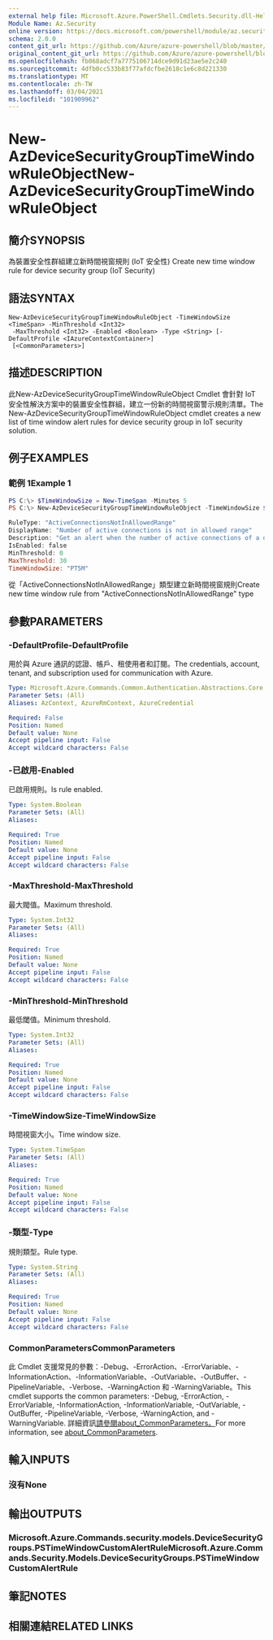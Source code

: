 ```yaml
---
external help file: Microsoft.Azure.PowerShell.Cmdlets.Security.dll-Help.xml
Module Name: Az.Security
online version: https://docs.microsoft.com/powershell/module/az.security/New-AzDeviceSecurityGroupTimeWindowRuleObject
schema: 2.0.0
content_git_url: https://github.com/Azure/azure-powershell/blob/master/src/Security/Security/help/New-AzDeviceSecurityGroupTimeWindowRuleObject.md
original_content_git_url: https://github.com/Azure/azure-powershell/blob/master/src/Security/Security/help/New-AzDeviceSecurityGroupTimeWindowRuleObject.md
ms.openlocfilehash: fb068adcf7a7775106714dce9d91d23ae5e2c240
ms.sourcegitcommit: 4dfb0cc533b83f77afdcfbe2618c1e6c8d221330
ms.translationtype: MT
ms.contentlocale: zh-TW
ms.lasthandoff: 03/04/2021
ms.locfileid: "101909962"
---
```

# <span data-ttu-id="4e18e-101">New-AzDeviceSecurityGroupTimeWindowRuleObject</span><span class="sxs-lookup"><span data-stu-id="4e18e-101">New-AzDeviceSecurityGroupTimeWindowRuleObject</span></span>

## <span data-ttu-id="4e18e-102">簡介</span><span class="sxs-lookup"><span data-stu-id="4e18e-102">SYNOPSIS</span></span>
<span data-ttu-id="4e18e-103">為裝置安全性群組建立新時間視窗規則 (IoT 安全性) </span><span class="sxs-lookup"><span data-stu-id="4e18e-103">Create new time window rule for device security group (IoT Security)</span></span>

## <span data-ttu-id="4e18e-104">語法</span><span class="sxs-lookup"><span data-stu-id="4e18e-104">SYNTAX</span></span>

```
New-AzDeviceSecurityGroupTimeWindowRuleObject -TimeWindowSize <TimeSpan> -MinThreshold <Int32>
 -MaxThreshold <Int32> -Enabled <Boolean> -Type <String> [-DefaultProfile <IAzureContextContainer>]
 [<CommonParameters>]
```

## <span data-ttu-id="4e18e-105">描述</span><span class="sxs-lookup"><span data-stu-id="4e18e-105">DESCRIPTION</span></span>
<span data-ttu-id="4e18e-106">此New-AzDeviceSecurityGroupTimeWindowRuleObject Cmdlet 會針對 IoT 安全性解決方案中的裝置安全性群組，建立一份新的時間視窗警示規則清單。</span><span class="sxs-lookup"><span data-stu-id="4e18e-106">The New-AzDeviceSecurityGroupTimeWindowRuleObject cmdlet creates a new list of time window alert rules for device security group in IoT security solution.</span></span>

## <span data-ttu-id="4e18e-107">例子</span><span class="sxs-lookup"><span data-stu-id="4e18e-107">EXAMPLES</span></span>

### <span data-ttu-id="4e18e-108">範例 1</span><span class="sxs-lookup"><span data-stu-id="4e18e-108">Example 1</span></span>
```powershell
PS C:\> $TimeWindowSize = New-TimeSpan -Minutes 5
PS C:\> New-AzDeviceSecurityGroupTimeWindowRuleObject -TimeWindowSize $TimeWindowSize -MinThreshold 0 -MaxThreshold 30 -Enabled $true -Type "ActiveConnectionsNotInAllowedRange"

RuleType: "ActiveConnectionsNotInAllowedRange"
DisplayName: "Number of active connections is not in allowed range"
Description: "Get an alert when the number of active connections of a device in the time window is not in the allowed range"
IsEnabled: false
MinThreshold: 0
MaxThreshold: 30
TimeWindowSize: "PT5M"
```

<span data-ttu-id="4e18e-109">從「ActiveConnectionsNotInAllowedRange」類型建立新時間視窗規則</span><span class="sxs-lookup"><span data-stu-id="4e18e-109">Create new time window rule from "ActiveConnectionsNotInAllowedRange" type</span></span>

## <span data-ttu-id="4e18e-110">參數</span><span class="sxs-lookup"><span data-stu-id="4e18e-110">PARAMETERS</span></span>

### <span data-ttu-id="4e18e-111">-DefaultProfile</span><span class="sxs-lookup"><span data-stu-id="4e18e-111">-DefaultProfile</span></span>
<span data-ttu-id="4e18e-112">用於與 Azure 通訊的認證、帳戶、租使用者和訂閱。</span><span class="sxs-lookup"><span data-stu-id="4e18e-112">The credentials, account, tenant, and subscription used for communication with Azure.</span></span>

```yaml
Type: Microsoft.Azure.Commands.Common.Authentication.Abstractions.Core.IAzureContextContainer
Parameter Sets: (All)
Aliases: AzContext, AzureRmContext, AzureCredential

Required: False
Position: Named
Default value: None
Accept pipeline input: False
Accept wildcard characters: False
```

### <span data-ttu-id="4e18e-113">-已啟用</span><span class="sxs-lookup"><span data-stu-id="4e18e-113">-Enabled</span></span>
<span data-ttu-id="4e18e-114">已啟用規則。</span><span class="sxs-lookup"><span data-stu-id="4e18e-114">Is rule enabled.</span></span>

```yaml
Type: System.Boolean
Parameter Sets: (All)
Aliases:

Required: True
Position: Named
Default value: None
Accept pipeline input: False
Accept wildcard characters: False
```

### <span data-ttu-id="4e18e-115">-MaxThreshold</span><span class="sxs-lookup"><span data-stu-id="4e18e-115">-MaxThreshold</span></span>
<span data-ttu-id="4e18e-116">最大閥值。</span><span class="sxs-lookup"><span data-stu-id="4e18e-116">Maximum threshold.</span></span>

```yaml
Type: System.Int32
Parameter Sets: (All)
Aliases:

Required: True
Position: Named
Default value: None
Accept pipeline input: False
Accept wildcard characters: False
```

### <span data-ttu-id="4e18e-117">-MinThreshold</span><span class="sxs-lookup"><span data-stu-id="4e18e-117">-MinThreshold</span></span>
<span data-ttu-id="4e18e-118">最低閾值。</span><span class="sxs-lookup"><span data-stu-id="4e18e-118">Minimum threshold.</span></span>

```yaml
Type: System.Int32
Parameter Sets: (All)
Aliases:

Required: True
Position: Named
Default value: None
Accept pipeline input: False
Accept wildcard characters: False
```

### <span data-ttu-id="4e18e-119">-TimeWindowSize</span><span class="sxs-lookup"><span data-stu-id="4e18e-119">-TimeWindowSize</span></span>
<span data-ttu-id="4e18e-120">時間視窗大小。</span><span class="sxs-lookup"><span data-stu-id="4e18e-120">Time window size.</span></span>

```yaml
Type: System.TimeSpan
Parameter Sets: (All)
Aliases:

Required: True
Position: Named
Default value: None
Accept pipeline input: False
Accept wildcard characters: False
```

### <span data-ttu-id="4e18e-121">-類型</span><span class="sxs-lookup"><span data-stu-id="4e18e-121">-Type</span></span>
<span data-ttu-id="4e18e-122">規則類型。</span><span class="sxs-lookup"><span data-stu-id="4e18e-122">Rule type.</span></span>

```yaml
Type: System.String
Parameter Sets: (All)
Aliases:

Required: True
Position: Named
Default value: None
Accept pipeline input: False
Accept wildcard characters: False
```

### <span data-ttu-id="4e18e-123">CommonParameters</span><span class="sxs-lookup"><span data-stu-id="4e18e-123">CommonParameters</span></span>
<span data-ttu-id="4e18e-124">此 Cmdlet 支援常見的參數：-Debug、-ErrorAction、-ErrorVariable、-InformationAction、-InformationVariable、-OutVariable、-OutBuffer、-PipelineVariable、-Verbose、-WarningAction 和 -WarningVariable。</span><span class="sxs-lookup"><span data-stu-id="4e18e-124">This cmdlet supports the common parameters: -Debug, -ErrorAction, -ErrorVariable, -InformationAction, -InformationVariable, -OutVariable, -OutBuffer, -PipelineVariable, -Verbose, -WarningAction, and -WarningVariable.</span></span> <span data-ttu-id="4e18e-125">詳細資訊[請參閱about_CommonParameters。](http://go.microsoft.com/fwlink/?LinkID=113216)</span><span class="sxs-lookup"><span data-stu-id="4e18e-125">For more information, see [about_CommonParameters](http://go.microsoft.com/fwlink/?LinkID=113216).</span></span>

## <span data-ttu-id="4e18e-126">輸入</span><span class="sxs-lookup"><span data-stu-id="4e18e-126">INPUTS</span></span>

### <span data-ttu-id="4e18e-127">沒有</span><span class="sxs-lookup"><span data-stu-id="4e18e-127">None</span></span>

## <span data-ttu-id="4e18e-128">輸出</span><span class="sxs-lookup"><span data-stu-id="4e18e-128">OUTPUTS</span></span>

### <span data-ttu-id="4e18e-129">Microsoft.Azure.Commands.security.models.DeviceSecurityGroups.PSTimeWindowCustomAlertRule</span><span class="sxs-lookup"><span data-stu-id="4e18e-129">Microsoft.Azure.Commands.Security.Models.DeviceSecurityGroups.PSTimeWindowCustomAlertRule</span></span>

## <span data-ttu-id="4e18e-130">筆記</span><span class="sxs-lookup"><span data-stu-id="4e18e-130">NOTES</span></span>

## <span data-ttu-id="4e18e-131">相關連結</span><span class="sxs-lookup"><span data-stu-id="4e18e-131">RELATED LINKS</span></span>
